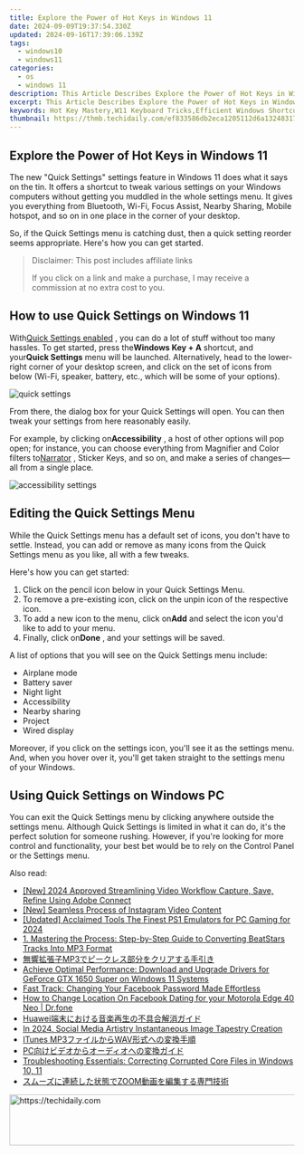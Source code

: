 ```yaml
---
title: Explore the Power of Hot Keys in Windows 11
date: 2024-09-09T19:37:54.330Z
updated: 2024-09-16T17:39:06.139Z
tags:
  - windows10
  - windows11
categories:
  - os
  - windows 11
description: This Article Describes Explore the Power of Hot Keys in Windows 11
excerpt: This Article Describes Explore the Power of Hot Keys in Windows 11
keywords: Hot Key Mastery,W11 Keyboard Tricks,Efficient Windows Shortcuts,Powerful Window Commands,Navigate W11 Swiftly,Productivity Hot Keys,Accelerate Workflow Key Combo
thumbnail: https://thmb.techidaily.com/ef833586db2eca1205112d6a1324831706810837347cef6ebb757a75a1e9ec6c.jpg
---
```


## Explore the Power of Hot Keys in Windows 11

 The new "Quick Settings" settings feature in Windows 11 does what it says on the tin. It offers a shortcut to tweak various settings on your Windows computers without getting you muddled in the whole settings menu. It gives you everything from Bluetooth, Wi-Fi, Focus Assist, Nearby Sharing, Mobile hotspot, and so on in one place in the corner of your desktop.

 So, if the Quick Settings menu is catching dust, then a quick setting reorder seems appropriate. Here's how you can get started.

>  Disclaimer: This post includes affiliate links
>
>  If you click on a link and make a purchase, I may receive a commission at no extra cost to you.
>

## How to use Quick Settings on Windows 11

 With[Quick Settings enabled](https://www.makeuseof.com/windows-11-simple-quick-settings/) , you can do a lot of stuff without too many hassles. To get started, press the**Windows Key + A** shortcut, and your**Quick Settings** menu will be launched. Alternatively, head to the lower-right corner of your desktop screen, and click on the set of icons from below (Wi-Fi, speaker, battery, etc., which will be some of your options).

![quick settings](https://static1.makeuseofimages.com/wordpress/wp-content/uploads/2023/01/quick-settings.JPG)

 From there, the dialog box for your Quick Settings will open. You can then tweak your settings from here reasonably easily.

 For example, by clicking on**Accessibility** , a host of other options will pop open; for instance, you can choose everything from Magnifier and Color filters to[Narrator](https://www.makeuseof.com/beginners-guide-windows-narrator/) , Sticker Keys, and so on, and make a series of changes—all from a single place.

![accessibility settings](https://static1.makeuseofimages.com/wordpress/wp-content/uploads/2023/01/accessibility-settings.JPG)

## Editing the Quick Settings Menu

 While the Quick Settings menu has a default set of icons, you don't have to settle. Instead, you can add or remove as many icons from the Quick Settings menu as you like, all with a few tweaks.

Here's how you can get started:

1. Click on the pencil icon below in your Quick Settings Menu.
2. To remove a pre-existing icon, click on the unpin icon of the respective icon.
3. To add a new icon to the menu, click on**Add** and select the icon you'd like to add to your menu.
4. Finally, click on**Done** , and your settings will be saved.

 A list of options that you will see on the Quick Settings menu include:

* Airplane mode
* Battery saver
* Night light
* Accessibility
* Nearby sharing
* Project
* Wired display

 Moreover, if you click on the settings icon, you'll see it as the settings menu. And, when you hover over it, you'll get taken straight to the settings menu of your Windows.

## Using Quick Settings on Windows PC

 You can exit the Quick Settings menu by clicking anywhere outside the settings menu. Although Quick Settings is limited in what it can do, it's the perfect solution for someone rushing. However, if you're looking for more control and functionality, your best bet would be to rely on the Control Panel or the Settings menu.

<ins class="adsbygoogle"
     style="display:block"
     data-ad-format="autorelaxed"
     data-ad-client="ca-pub-7571918770474297"
     data-ad-slot="1223367746"></ins>

<ins class="adsbygoogle"
     style="display:block"
     data-ad-client="ca-pub-7571918770474297"
     data-ad-slot="8358498916"
     data-ad-format="auto"
     data-full-width-responsive="true"></ins>

<span class="atpl-alsoreadstyle">Also read:</span>
<div><ul>
<li><a href="https://screen-activity-recording.techidaily.com/new-2024-approved-streamlining-video-workflow-capture-save-refine-using-adobe-connect/"><u>[New] 2024 Approved Streamlining Video Workflow Capture, Save, Refine Using Adobe Connect</u></a></li>
<li><a href="https://facebook-video-content.techidaily.com/new-seamless-process-of-instagram-video-content/"><u>[New] Seamless Process of Instagram Video Content</u></a></li>
<li><a href="https://screen-mirroring-recording.techidaily.com/updated-acclaimed-tools-the-finest-ps1-emulators-for-pc-gaming-for-2024/"><u>[Updated] Acclaimed Tools The Finest PS1 Emulators for PC Gaming for 2024</u></a></li>
<li><a href="https://win11.techidaily.com/1-mastering-the-process-step-by-step-guide-to-converting-beatstars-tracks-into-mp3-format/"><u>1. Mastering the Process: Step-by-Step Guide to Converting BeatStars Tracks Into MP3 Format</u></a></li>
<li><a href="https://win11.techidaily.com/1726028392485-mp3/"><u>無響拡張子MP3でピークレス部分をクリアする手引き</u></a></li>
<li><a href="https://driver-download.techidaily.com/achieve-optimal-performance-download-and-upgrade-drivers-for-geforce-gtx-1650-super-on-windows-11-systems/"><u>Achieve Optimal Performance: Download and Upgrade Drivers for GeForce GTX 1650 Super on Windows 11 Systems</u></a></li>
<li><a href="https://techno-recovery.techidaily.com/fast-track-changing-your-facebook-password-made-effortless/"><u>Fast Track: Changing Your Facebook Password Made Effortless</u></a></li>
<li><a href="https://location-social.techidaily.com/how-to-change-location-on-facebook-dating-for-your-motorola-edge-40-neo-drfone-by-drfone-virtual-android/"><u>How to Change Location On Facebook Dating for your Motorola Edge 40 Neo | Dr.fone</u></a></li>
<li><a href="https://win11.techidaily.com/1726027925580-huawei/"><u>Huawei端末における音楽再生の不具合解消ガイド</u></a></li>
<li><a href="https://extra-support.techidaily.com/in-2024-social-media-artistry-instantaneous-image-tapestry-creation/"><u>In 2024, Social Media Artistry Instantaneous Image Tapestry Creation</u></a></li>
<li><a href="https://win11.techidaily.com/itunes-mp3wav/"><u>ITunes MP3ファイルからWAV形式への変換手順</u></a></li>
<li><a href="https://win11.techidaily.com/1726028493420-pc/"><u>PC向けビデオからオーディオへの変換ガイド</u></a></li>
<li><a href="https://common-error.techidaily.com/troubleshooting-essentials-correcting-corrupted-core-files-in-windows-10-11/"><u>Troubleshooting Essentials: Correcting Corrupted Core Files in Windows 10, 11</u></a></li>
<li><a href="https://win11.techidaily.com/1726029050456-zoom/"><u>スムーズに連続した状態でZOOM動画を編集する専門技術</u></a></li>
</ul></div>

<!-- affiliate ads begin -->
<a href="https://unicoeye.pxf.io/c/5597632/2134491/18498" target="_top" id="2134491">
  <img src="//a.impactradius-go.com/display-ad/18498-2134491" border="0" alt="https://techidaily.com" width="728" height="90"/>
</a>
<img height="0" width="0" src="https://unicoeye.pxf.io/i/5597632/2134491/18498" style="position:absolute;visibility:hidden;" border="0" />
<!-- affiliate ads end -->

